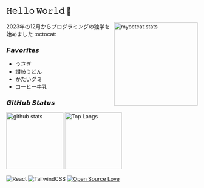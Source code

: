 ## 𝙷𝚎𝚕𝚕𝚘 𝚆𝚘𝚛𝚕𝚍 🚀

<img align="right" alt="myoctcat stats" height="220px" src="https://github.com/kagomen/kagomen/assets/154225199/e49c6b34-35f0-4b74-9ada-ac8041d7234b">

 2023年の12月からプログラミングの独学を始めました :octocat:

### 𝙁𝙖𝙫𝙤𝙧𝙞𝙩𝙚𝙨
- うさぎ
- 讃岐うどん
- かたいグミ
- コーヒー牛乳
  
### 𝙂𝙞𝙩𝙃𝙪𝙗 𝙎𝙩𝙖𝙩𝙪𝙨

<p align="left"> 
  <img alt="github stats" height="150px" src="https://github-readme-stats.vercel.app/api?username=kagomen&hide_title=true&text_color=777&bg_color=00000000&theme=gotham" />
  <img alt="Top Langs" height="150px" src="https://github-readme-stats.vercel.app/api/top-langs/?username=kagomen&layout=compact&show_icons=true&card_width=382&title_color=777&text_color=777&bg_color=00000000&theme=gotham" />
</p>

![React](https://img.shields.io/badge/-React-61DAFB.svg?logo=react&logoColor=fff&textColor=fff)
![TailwindCSS](https://img.shields.io/badge/-Tailwind_CSS-06B6D4.svg?logo=tailwindcss&logoColor=fff)
[![Open Source Love](https://badges.frapsoft.com/os/v2/open-source.svg?v=103)](https://github.com/ellerbrock/open-source-badges/)


